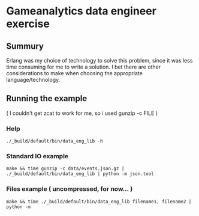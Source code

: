 # Gameanalytics data engineer exercise

## Summury

Erlang was my choice of technology to solve this problem, since it was less time consuming for me to write a solution. I bet there are other considerations to make when choosing the appropriate language/technology.

## Running the example
( I couldn't get zcat to work for me, so i used gunzip -c FILE )

### Help
```
./_build/default/bin/data_eng_lib -h
```

### Standard IO example

```
make && time gunzip -c data/events.json.gz | ./_build/default/bin/data_eng_lib | python -m json.tool

```

### Files example ( uncompressed, for now... )
```
make && time ./_build/default/bin/data_eng_lib filename1, filename2 | python -m
```